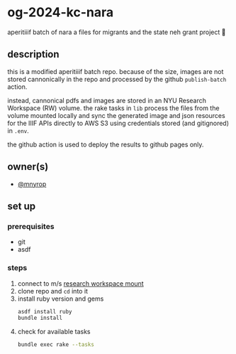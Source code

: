 # og-2024-kc-nara

aperitiiif batch of nara a files for migrants and the state neh grant project 🥂

## description

this is a modified aperitiiif batch repo. because of the size, images are not stored cannonically in the repo and processed by the github `publish-batch` action. 

instead, cannonical pdfs and images are stored in an NYU Research Workspace (RW) volume. the rake tasks in `lib` process the files from the volume mounted locally and sync the generated image and json resources for the IIIF APIs directly to AWS S3 using credentials stored (and gitignored) in `.env`.

the github action is used to deploy the results to github pages only.

## owner(s)
- [@mnyrop](https://github.com/mnyrop)

## set up

### prerequisites
- git
- asdf

### steps
1. connect to m/s [research workspace mount](https://github.com/Migrants-and-The-State/playbook/blob/main/docs/research-workspace.md)
2. clone repo and `cd` into it
3. install ruby version and gems
    ``` sh
    asdf install ruby
    bundle install
    ```
4. check for available tasks
    ``` sh
    bundle exec rake --tasks
    ```